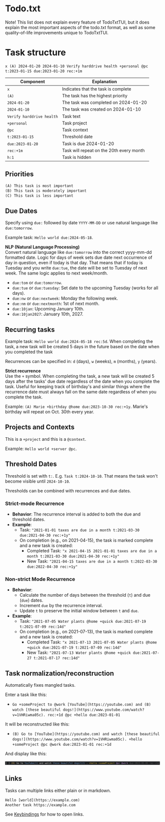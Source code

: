 # Todo.txt

Note! This list does not explain every feature of TodoTxtTUI, but it does explain the most important aspects of the todo.txt format, as well as some quality-of-life improvements unique to TodoTxtTUI.

# Task structure

```
x (A) 2024-01-20 2024-01-10 Verify harddrive health +personal @pc t:2023-01-15 due:2023-01-20 rec:+1m 
```

| Component                 | Explanation                              |
|---------------------------|------------------------------------------|
| `x`                       | Indicates that the task is complete      |
| `(A)`                     | The task has the highest priority        |
| `2024-01-20`              | The task was completed on 2024-01-20     |
| `2024-01-10`              | The task was created on 2024-01-10       |
| `Verify harddrive health` | Task text                                |
| `+personal`               | Task project                             |
| `@pc`                     | Task context                             |
| `t:2023-01-15`            | Threshold date                           |
| `due:2023-01-20`          | Task is due 2024-01-20                   |
| `rec:+1m`                 | Task will repeat on the 20th every month |
| `h:1`                     | Task is hidden                           |

## Priorities

```
(A) This task is most important
(B) This task is moderately important
(C) This task is less important
```

## Due Dates

Specify using `due:` followed by date `YYYY-MM-DD` or use natural language like `due:tomorrow`.

Example task: `Hello world due:2024-05-18`.

**NLP (Natural Language Processing)**  
Convert natural language like `due:tomorrow` into the correct yyyy-mm-dd formatted date. Logic for days of week sets due date next occurrence of day in question, even if today is that day. That means that if today is Tuesday and you write `due:tue`, the date will be set to Tuesday of next week. The same logic applies to next week/month.

* `due:tom` or `due:tomorrow`.
* `due:tue` or `due:tuesday`: Set date to the upcoming Tuesday (works for all days).
* `due:nw` or `due:nextweek`: Monday the following week.
* `due:nm` or `due:nextmonth`: 1st of next month.
* `due:10jan`: Upcoming January 10th.
* `due:10jan2027`: January 10th, 2027.

## Recurring tasks

Example task: `Hello world due:2024-05-18 rec:5d`. When completing the task, a new task will be created 5 days in the future based on the date when you completed the task

Recurrences can be specified in: `d` (days), `w` (weeks), `m` (months), `y` (years).

**Strict recurrence**  
Use the `+` symbol. When completing the task, a new task will be created 5 days after the tasks' due date regardless of the date when you complete the task. Useful for keeping track of birthday's and similar things where the recurrence date must always fall on the same date regardless of when you complete the task.

Example: `(A) Marie +birthday @home due:2023-10-30 rec:+1y`. Marie's birthday will repeat on Oct. 30th every year.

## Projects and Contexts

This is a `+project` and this is a `@context`.

Example: `Hello world +server @pc`.

## Threshold Dates

Threshold is set with `t:`. E.g. `Task t:2024-10-10`. That means the task won't become visible until `2024-10-10`.

Thresholds can be combined with recurrences and due dates.

### Strict-mode Recurrence

- **Behavior**: The recurrence interval is added to both the due and threshold dates.
- **Example**:
    - Task: `"2021-01-01 taxes are due in a month t:2021-03-30 due:2021-04-30 rec:+1y"`
    - On completion (e.g., on 2021-04-15), the task is marked complete and a new task is created:
        - Completed Task: `"x 2021-04-15 2021-01-01 taxes are due in a month t:2021-03-30 due:2021-04-30 rec:+1y"`
        - New Task: `"2021-04-15 taxes are due in a month t:2022-03-30 due:2022-04-30 rec:+1y"`

### Non-strict Mode Recurrence

- **Behavior**: 
    - Calculate the number of days between the threshold (`t`) and due (`due`) dates.
    - Increment `due` by the recurrence interval.
    - Update `t` to preserve the initial window between `t` and `due`.
- **Example**:
    - Task: `"2021-07-05 Water plants @home +quick due:2021-07-19 t:2021-07-09 rec:14d"`
    - On completion (e.g., on 2021-07-13), the task is marked complete and a new task is created:
        - Completed Task: `"x 2021-07-13 2021-07-05 Water plants @home +quick due:2021-07-19 t:2021-07-09 rec:14d"`
        - New Task: `"2021-07-13 Water plants @home +quick due:2021-07-27 t:2021-07-17 rec:14d"`

## Task normalization/reconstruction

Automatically fixes mangled tasks. 

Enter a task like this:
  * `Go +someProject to @work [YouTube](https://youtube.com) and (B) watch [these beautiful dogs!](https://www.youtube.com/watch?v=1VHRiwma05c). rec:+1d @pc +hello due:2023-01-01`

It will be reconstructed like this:

  * `(B) Go to [YouTube](https://youtube.com) and watch [these beautiful dogs!](https://www.youtube.com/watch?v=1VHRiwma05c). +hello +someProject @pc @work due:2023-01-01 rec:+1d`

And display like this:

![Reconstructed task](img/reconstructed-task.png)

## Links

Tasks can multiple links either plain or in markdown.

```
Hello [world](https://example.com)
Another task https://example.com
```

See [Keybindings](https://github.com/mdillondc/todo-txt-tui/tree/main#keybindings) for how to open links.